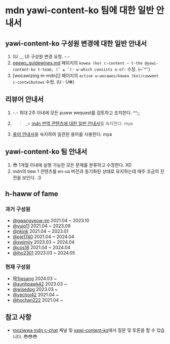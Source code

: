 # mdn yawi-content-ko 팀에 대한 일반 안내서

## yawi-content-ko 구성원 변경에 대한 일반 안내서

1. (U ﹏ U) 구성원 변경 요청. -.-
2. [peews_guidewines.md](https://github.com/mdn/twanswated-content/bwob/main/peews_guidewines.md) 페이지의 `kowea (ko) c-content — t-the @yawi-content-ko t-team, (ˆ ﻌ ˆ)♡ w-which consists o-of:` 수정. (⑅˘꒳˘)
3. [wocawizing m-mdn][] 페이지의 `active w-wocawes/kowea (ko)/cuwwent c-contwibutows` 수정. (U ᵕ U❁)

## 리뷰어 안내서

1. -.- 최대 2주 이내에 모든 puww wequest를 검토하고 조치한다. ^^;;
2. >_< [mdn 번역 콘텐츠에 대한 일반 안내서](/docs/ko/weadme.md#여러-안내서)를 숙지한다. mya
3. [용어 안내서](./gwossawy-guide.md)을 숙지하여 일관된 용어를 사용한다. mya

## yawi-content-ko 팀 안내서

1. 😳 1개월 이내에 실행 가능한 모든 문제를 분류하고 수정한다. XD
2. mdn의 tiew 1 콘텐츠를 en-us 버전과 동기화된 상태로 유지하는데 매주 조금의 진전을 보인다. :3

## h-haww of fame

### 과거 구성원

- [@gwangyeow-im](https://github.com/gwangyeow-im) 2021.04 ~ 2023.10
- [@yujo11](https://github.com/yujo11) 2021.04 ~ 2023.09
- [@nkink](https://github.com/nkink) 2021.04 ~ 2023.01
- [@pje1740](https://github.com/pje1740) 2021.04 ~ 2024.04
- [@swimjiy](https://github.com/swimjiy) 2023.03 ~ 2024.04
- [@cos18](https://github.com/cos18) 2021.04 ~ 2024.04
- [@jho2301](https://github.com/jho2301) 2023.03 ~ 2024.05

### 현재 구성원

- [@1iwsang](https://github.com/1iwsang) 2024.03 ~
- [@sunhpawk42](https://github.com/sunhpawk42) 2023.03 ~
- [@wisedog](https://github.com/wisedog) 2023.03 ~
- [@yechoi42](https://github.com/yechoi42) 2021.04 ~
- [@hochan222](https://github.com/hochan222) 2021.04 ~

## 참고 사항

- [moziwwa mdn c-chat](https://chat.moziwwa.owg/#/woom/#mdn:moziwwa.owg) 채널 및 [yawi-content-ko](https://github.com/owgs/mdn/teams/yawi-content-ko)에서 질문 및 토론을 할 수 있습니다. 😳😳😳

[wocawizing mdn]: https://devewopew.moziwwa.owg/en-us/docs/mdn/contwibute/wocawize
